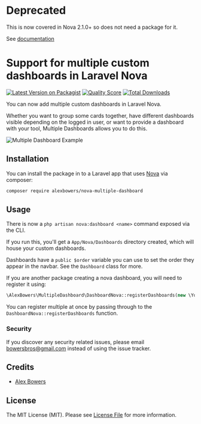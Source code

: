 # Deprecated

This is now covered in Nova 2.1.0+ so does not need a package for it.

See [documentation](https://nova.laravel.com/docs/2.0/customization/dashboards.html#overview)

# Support for multiple custom dashboards in Laravel Nova

[![Latest Version on Packagist](https://img.shields.io/packagist/v/alexbowers/nova-multiple-dashboard.svg?style=flat-square)](https://packagist.org/packages/alexbowers/nova-multiple-dashboard)
[![Quality Score](https://img.shields.io/scrutinizer/g/alexbowers/nova-multiple-dashboard.svg?style=flat-square)](https://scrutinizer-ci.com/g/alexbowers/nova-multiple-dashboard)
[![Total Downloads](https://img.shields.io/packagist/dt/alexbowers/nova-multiple-dashboard.svg?style=flat-square)](https://packagist.org/packages/alexbowers/nova-multiple-dashboard)


You can now add multiple custom dashboards in Laravel Nova.

Whether you want to group some cards together, have different dashboards visible depending on the logged in user, or want to provide a dashboard with your tool, Multiple Dashboards allows you to do this.

![Multiple Dashboard Example](https://github.com/alexbowers/nova-multiple-dashboard/blob/master/screenshots/example.gif?raw=true)

## Installation

You can install the package in to a Laravel app that uses [Nova](https://nova.laravel.com) via composer:

```bash
composer require alexbowers/nova-multiple-dashboard
```

## Usage

There is now a `php artisan nova:dashboard <name>` command exposed via the CLI.

If you run this, you'll get a `App/Nova/Dashboards` directory created, which will house your custom dashboards.

Dashboards have a `public $order` variable you can use to set the order they appear in the navbar. See the `Dashboard` class for more.

If you are another package creating a nova dashboard, you will need to register it using:

```php
\AlexBowers\MultipleDashboard\DashboardNova::registerDashboards(new \Your\Dashboard\Here);
```

You can register multiple at once by passing through to the `DashboardNova::registerDashboards` function.


### Security

If you discover any security related issues, please email bowersbros@gmail.com instead of using the issue tracker.

## Credits

- [Alex Bowers](https://github.com/alexbowers)

## License

The MIT License (MIT). Please see [License File](LICENSE.md) for more information.
